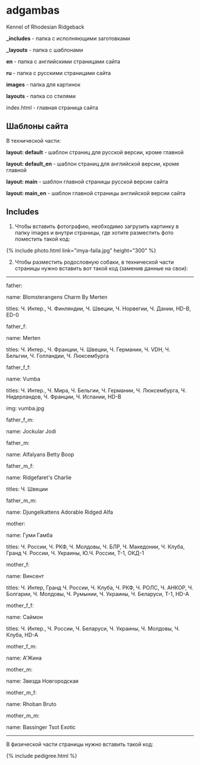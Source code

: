 adgambas
========

Kennel of Rhodesian Ridgeback

<b>_includes</b> - папка с исполняющими заготовками

<b>_layouts</b> - папка с шаблонами

<b>en</b> - папка с английскими страницами сайта

<b>ru</b> - папка с русскими страницами сайта

<b>images</b> - папка для картинок

<b>layouts</b> - папка со стилями

index.html - главная страница сайта

Шаблоны сайта
-------

В технической части:

<b>layout: default</b> - шаблон страниц для русской версии, кроме главной

<b>layout: default_en</b> - шаблон страниц для английской версии, кроме главной

<b>layout: main</b> - шаблон главной страницы русской версии сайта

<b>layout: main_en</b> - шаблон главной страницы английской версии сайта


Includes
-------

1. Чтобы вставить фотографию, необходимо загрузить картинку в папку images и внутри страницы, где хотите разместить фото поместить такой код:

{% include photo.html link="imya-faila.jpg" height="300" %}

2. Чтобы разместить родословную собаки, в технической части страницы нужно вставить вот такой код (заменив данные на свои):

---

father: 

  name: Blomsterangens Charm By Merten
  
  titles: Ч. Интер., Ч. Финляндии, Ч. Швеции, Ч. Норвегии, Ч. Дании, HD-B, ED-0
  
father_f: 

  name: Merten
  
  titles: Ч. Интер., Ч. Франции, Ч. Швеции, Ч. Германии, Ч. VDH, Ч. Бельгии, Ч. Голландии, Ч. Люксембурга
  
father_f_f: 

  name: Vumba
  
  titles: Ч. Интер., Ч. Мира, Ч. Бельгии, Ч. Германии, Ч. Люксембурга, Ч. Нидерландов, Ч. Франции, Ч. Испании, HD-B
  
  img: vumba.jpg
  
father_f_m: 

  name: Jockular Jodi
  
father_m: 

  name: Alfalyans Betty Boop
  
father_m_f: 

  name: Ridgefaret's Charlie
  
  titles: Ч. Швеции
  
father_m_m: 

  name: Djungelkattens Adorable Ridged Alfa
  
mother:

  name: Гуми Гамба
  
  titles: Ч. России, Ч. РКФ, Ч. Молдовы, Ч. БЛР, Ч. Македонии, Ч. Клуба, Гранд Ч. России, Ч. Украины, Ю.Ч. России, T-1, ОКД-1
  
mother_f:

  name: Винсент
  
  titles: Ч. Интер, Гранд Ч. России, Ч. Клуба, Ч. РКФ, Ч. РОЛС, Ч. АНКОР, Ч. Болгарии, Ч. Молдовы, Ч. Румынии, Ч. Украины, Ч. Беларуси, Т-1, HD-A
  
mother_f_f:

  name: Саймон
  
  titles: Ч. Интер., Ч. России, Ч. Беларуси, Ч. Украины, Ч. Молдовы, Ч. Клуба, HD-A
  
mother_f_m:

  name: А'Жина
  
mother_m:

  name: Звезда Новгородская
  
mother_m_f:

  name: Rhoban Bruto
  
mother_m_m:

  name: Bassinger Tsot Exotic
  
---

В физической части страницы нужно вставить такой код:

{% include pedigree.html %}

